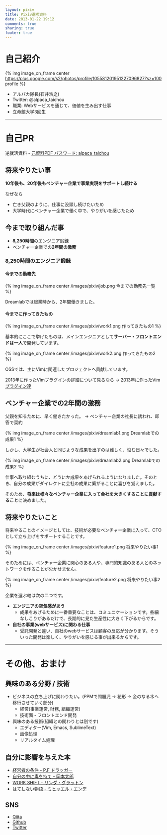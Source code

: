 ```yaml
---
layout: pixiv
title: Pixiv選考資料
date: 2013-01-22 19:12
comments: true
sharing: true
footer: true
---
```


# 自己紹介

{% img image_on_frame center https://plus.google.com/s2/photos/profile/105581201951227096827?sz=100 profile %}

- アルパカ隊長(石井浩之)
- Twitter: @alpaca\_taichou
- 職業: Webサービスを通じて、価値を生み出す仕事
- 立命館大学3回生

- - -

# 自己PR

逆就活資料 - [元資料PDF パスワード: alpaca\_taichou](/images/blog/gyaku-syuukatsu-2/presen20140118.pdf)

## 将来やりたい事

**10年後も、20年後もベンチャー企業で事業実現をサポートし続ける**

なぜなら

- 亡き父親のように、仕事に没頭し続けたいため
- 大学時代にベンチャー企業で働く中で、やりがいを感じたため

## 今まで取り組んだ事

- **8,250時間**のエンジニア鍛錬
- ベンチャー企業での**2年間の激務**

### 8,250時間のエンジニア鍛錬

#### 今までの勤務先

{% img image_on_frame center /images/pixiv/job.png 今までの勤務先一覧 %}

Dreamlabでは起業時から、2年間働きました。

#### 今までに作ってきたもの

{% img image_on_frame center /images/pixiv/work1.png 作ってきたもの1 %}

基本的にここで挙げたものは、メインエンジニアとして**サーバー・フロントエンドは一人**で開発しています。

{% img image_on_frame center /images/pixiv/work2.png 作ってきたもの2 %}

OSSでは、主にVimに関連したプロジェクトへ貢献しています。

2013年に作ったVimプラグインの詳細について見るなら → [2013年に作ったVimプラグイン達](/blog/vim/vim-plugins-2013.html)

## ベンチャー企業での2年間の激務

父親を知るために、早く働きたかった。 -> ベンチャー企業の社長に誘われ、即答で契約

{% img image_on_frame center /images/pixiv/dreamlab1.png Dreamlabでの成果1 %}

しかし、大学生が社会人と同じような成果を出すのは難しく、悩む日々でした。

{% img image_on_frame center /images/pixiv/dreamlab2.png Dreamlabでの成果2 %}

仕事へ取り組むうちに、どうにか成果をあげられるようになりました。そのとき、自分の成果がダイレクトに会社の成果に繋がることに喜びを覚えました。

そのため、**将来は様々なベンチャー企業に入って会社を大きくすることに貢献すること**に決めました。

## 将来やりたいこと

将来やることのイメージとしては、技術が必要なベンチャー企業に入って、CTOとして立ち上げをサポートすることです。

{% img image_on_frame center /images/pixiv/feature1.png 将来やりたい事1 %}

そのためには、ベンチャー企業に関心のある人や、専門的知識のある人とのネットワークを作ることが欠かせません。

{% img image_on_frame center /images/pixiv/feature2.png 将来やりたい事2 %}

企業を選ぶ軸は次の二つです。

- **エンジニアの空気感があう**
  - 成果をあげるために一番重要なことは、コミュニケーションです。些細なしこりがあるだけで、長期的に見た生産性に大きく下がるからです。
- **自社の事業(webサービス)に関わる仕事**
  - 受託開発と違い、自社のwebサービスは顧客の反応が分かります。そういった開発は楽しく、やりがいを感じる事が出来るからです。

- - -

# その他、おまけ

## 興味のある分野 / 技術

- ビジネスの立ち上げに関わりたい。(PPMで問題児 -> 花形 -> 金のなる木へ移行させていく部分)
  - 経営(事業運営, 財務, 組織運営)
  - 技術面 - フロントエンド開発
- 興味のある技術(組織との関わりとは別です)
  - エディター(Vim, Emacs, SublimeText)
  - 画像処理
  - リアルタイム処理

## 自分に影響を与えた本

- [経営者の条件 - P.F ドラッガー]( http://www.amazon.co.jp/%E3%83%89%E3%83%A9%E3%83%83%E3%82%AB%E3%83%BC%E5%90%8D%E8%91%97%E9%9B%861-%E7%B5%8C%E5%96%B6%E8%80%85%E3%81%AE%E6%9D%A1%E4%BB%B6-P-F-%E3%83%89%E3%83%A9%E3%83%83%E3%82%AB%E3%83%BC/dp/4478300747/ref=dp_ob_image_bk )
- [自分の中に毒を持て - 岡本太郎]( http://www.amazon.co.jp/%E8%87%AA%E5%88%86%E3%81%AE%E4%B8%AD%E3%81%AB%E6%AF%92%E3%82%92%E6%8C%81%E3%81%A6%E2%80%95%E3%81%82%E3%81%AA%E3%81%9F%E3%81%AF%E2%80%9C%E5%B8%B8%E8%AD%98%E4%BA%BA%E9%96%93%E2%80%9D%E3%82%92%E6%8D%A8%E3%81%A6%E3%82%89%E3%82%8C%E3%82%8B%E3%81%8B-%E9%9D%92%E6%98%A5%E6%96%87%E5%BA%AB-%E5%B2%A1%E6%9C%AC-%E5%A4%AA%E9%83%8E/dp/4413090101/ref=sr_1_1?s=books&ie=UTF8&qid=1390397755&sr=1-1&keywords=%E8%87%AA%E5%88%86%E3%81%AE%E4%B8%AD%E3%81%AB%E6%AF%92%E3%82%92%E6%8C%81%E3%81%A6 )
- [WORK SHIFT - リンダ・グラットン]( http://www.amazon.co.jp/%E3%83%AF%E3%83%BC%E3%82%AF%E3%83%BB%E3%82%B7%E3%83%95%E3%83%88-%E2%80%95-%E5%AD%A4%E7%8B%AC%E3%81%A8%E8%B2%A7%E5%9B%B0%E3%81%8B%E3%82%89%E8%87%AA%E7%94%B1%E3%81%AB%E3%81%AA%E3%82%8B%E5%83%8D%E3%81%8D%E6%96%B9%E3%81%AE%E6%9C%AA%E6%9D%A5%E5%9B%B3%E3%80%882025%E3%80%89-%E3%83%AA%E3%83%B3%E3%83%80%E3%83%BB%E3%82%B0%E3%83%A9%E3%83%83%E3%83%88%E3%83%B3/dp/4833420163/ref=sr_1_1?s=books&ie=UTF8&qid=1390398692&sr=1-1&keywords=work+shift )
- [はてしない物語 - ミヒャエル・エンデ]( http://www.amazon.co.jp/%E3%81%AF%E3%81%A6%E3%81%97%E3%81%AA%E3%81%84%E7%89%A9%E8%AA%9E-%E3%82%A8%E3%83%B3%E3%83%87%E3%81%AE%E5%82%91%E4%BD%9C%E3%83%95%E3%82%A1%E3%83%B3%E3%82%BF%E3%82%B8%E3%83%BC-%E3%83%9F%E3%83%92%E3%83%A3%E3%82%A8%E3%83%AB%E3%83%BB%E3%82%A8%E3%83%B3%E3%83%87/dp/4001109816/ref=sr_1_1?s=books&ie=UTF8&qid=1390397872&sr=1-1&keywords=%E3%81%AF%E3%81%A6%E3%81%97%E3%81%AA%E3%81%84%E7%89%A9%E8%AA%9E )

## SNS

- [Qiita](https://qiita.com/alpaca_taichou)
- [Github](https://github.com/alpaca-tc)
- [Twitter](https://twitter.com/alpaca_taichou)

